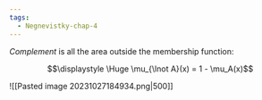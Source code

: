 ```yaml
---
tags:
  - Negnevistky-chap-4
---
```

*Complement* is all the area outside the membership function:

$$\displaystyle \Huge \mu_{\lnot A}(x) = 1 - \mu_A(x)$$

![[Pasted image 20231027184934.png|500]]